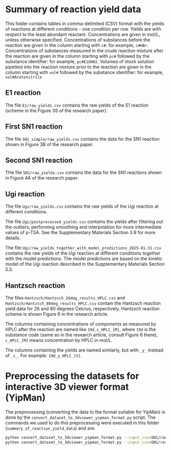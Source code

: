 # Summary of reaction yield data

This folder contains tables in comma-delimited (CSV) format with the yields of reactions at different conditions - one condition per row.
Yields are with respect to the least abundant reactant. Concentrations are given in mol/L,
unless otherwise specified. Concentrations of substances before the reaction are given in the column starting with
`c#`: for example, `c#HBr`. Concentrations of substances measured in the crude reaction mixture after the reaction
are given in the column starting with `pc#` followed by the substance identifier: for example, `pc#E1OH02`.
Volumes of stock solution pipetted into the reaction mixture prior to the reaction are given in the column starting with
`vol#` followed by the substance identifier: for example, `vol#Acetonitrile`

## E1 reaction

The file `E1/raw_yields.csv` contains the raw yields of the E1 reaction (scheme in the Figure 3S of the research paper).

## First SN1 reaction 

The file `SN1_simple/raw_yields.csv` contains the data for the SN1 reaction shown in Figure 3B of the research paper.

## Second SN1 reaction

THe file `SN1/raw_yields.csv` contains the data for the SN1 reactions shown in Figure 4A of the research paper.

## Ugi reaction

The file `Ugi/raw_yields.csv` contains the raw yields of the Ugi reaction at different conditions.

The file `Ugi/postprocessed_yields.csv` contains the yields after filtering out the outliers, performing smoothing
and interpolation for more intermediate values of p-TSA. See the Supplementary Materials Section 3.9 for
more details.

The file `Ugi/raw_yields_together_with_model_predictions_2025-01-31.csv` contains the raw yields of the Ugi reaction at different conditions
together with the model predictions. The model predictions are based on the kinetic model of the Ugi reaction described
in the Supplementary Materials Section 5.3.

## Hantzsch reaction

The files `Hantzsch/Hantzsch_26deg_results_HPLC.csv` and `Hantzsch/Hantzsch_80deg_results_HPLC.csv` contain
the Hantzsch reaction yield data for 26 and 80 degrees Celcius, respectively. 
Hantzsch reaction scheme is shown Figure 6 in the research article.

The columns containing concentrations of components as measured by HPLC after the reaction are named
like `19d_c_HPLC_[M]`, where `19d` is the substance code (same as in the research article, consult Figure 6 there),
`c_HPLC_[M]` means concentration by HPLC in mol/L. 

The columns containing the yields are named similarly, but with `_y_` instead
of `_c_`. For example: `19d_y_HPLC_[%]`.

# Preprocessing the datasets for interactive 3D viewer format (YipMan)

The preprocessing (converting the data to the format suitable for YipMan) is done by
the `convert_dataset_to_3dviewer_yipman_format.py` script. The commands we used to do this preprocessing were
executed in this folder (`summary_of_reaction_yield_data`) and are:

```bash
python convert_dataset_to_3dviewer_yipman_format.py --input_csv=SN1/raw_yields.csv --output_csv=SN1/SN1_raw_yields_yipman.csv --X='c#SN1OH01' --Y='c#HBr' --Z='Temperature' --V='yield' --Xscale=1000 --Yscale=1000 --Zscale=1 --Xrename='[SN10H01](mM)' --Yrename='[HBr](mM)'
python convert_dataset_to_3dviewer_yipman_format.py --input_csv=SN1/resampled_SN1_yield.csv --output_csv=SN1/resampled_SN1_yield_yipman.csv --X='Alcohol(mM)' --Y='HBr(mM)' --Z='Temperature(°C)' --V='Yield' --Xscale=1 --Yscale=1 --Zscale=1 --Xrename='[Alcohol](mM)' --Yrename='[HBr](mM)'
```
